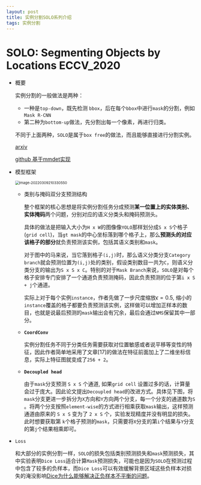```yaml
---
layout: post
title: 实例分割SOLO系列介绍
tags: 实例分割
---
```


# SOLO: Segmenting Objects by Locations ECCV_2020

- 概要

  实例分割的一般做法是两种：

  - 一种是`top-down`，既先检测 `bbox`，后在每个`bbox`中进行`mask`的分割，例如`Mask R-CNN`
  - 第二种为`bottom-up`做法，先分割出每一个像素，再进行归类。

  不同于上面两种，`SOLO`是属于`box free`的做法，而且能够直接进行分割实例。

  [arxiv](https://arxiv.org/abs/1912.04488) 

  [github 基于mmdet实现](https://github.com/MY-Swich/SOLO_my?utm_source=catalyzex.com)

- 模型框架

  <img src="D:\Document\Typora_files\Images\image-20220309210330550.png" alt="image-20220309210330550" style="zoom: 67%;" />

  - 类别与掩码双分支预测结构

    整个框架的核心思想是将实例分割任务分成预测**某一位置上的实体类别、实体掩码**两个问题，分别对应的语义分类头和掩码预测头。

    具体的做法是把输入大小为`H x W`的图像像`YOLO`那样划分成`S x S`个格子(`grid cell`)，当`gt mask`的中心坐标落到哪个格子上，那么**预测头的对应该格子的部分**就负责预测该实例，包括其语义类别和`mask`。

    对于图中的马来说，当它落到格子`(i,j)`时，那么语义分类分支`Category branch`就会预测位置为`(i,j)`处的类别，假设类别数目一共为`C`，则语义分类分支的输出为`S x S x C`。特别的对于`Mask Branch`来说，`SOLO`是对每个格子安排专门安排了一个通道负责预测掩码，因此负责预测的位于第`i x S + j`个通道。

    

    实际上对于每个实例`instance`，作者先做了一步尺度缩放$\epsilon=0.5$, 缩小的`instance`覆盖的格子都要负责预测该实例，这样做可以增加正样本的数目，也就是说最后预测的`mask`输出会有冗余，最后会通过`NMS`保留其中一部分。

  - **`CoordConv`**

    实例分割任务不同于分类任务需要获取对位置敏感或者说平移等变性的特征，因此作者简单地采用了文章[17]的做法在特征前面加上了二维坐标信息，实际上特征图就变成了`256 + 2`。

  - **`Decoupled head`**

    由于`mask`分支预测 `S x S` 个通道, 如果`grid cell` 设置过多的话，计算量会过于庞大。因此论文提出`Decoupled head`的改进方式。具体见下图，将`mask`分支更进一步拆分为`X`方向和`Y`方向两个分支，每一个分支的通道数为`S` 。将两个分支按照`element-wise`的方式进行相乘获取`mask`输出，这样预测通道由原来的 `S x S` 变为了 `2 x S` 个，实验发现精度并没有明显的损失。此时想要获取第 `k`个格子预测的`mask`，只需要将`X`分支的第`i`个结果与`Y`分支的第`j`个结果相乘即可。

- `Loss`

  和大部分的实例分割一样，`SOLO`的损失包括类别预测损失和`mask`预测损失，其中实验表明`Dice Loss`适合计算`Mask`预测损失，可能也是因为`SOLO`在预测过程中包含了较多的负样本，而`Dice Loss`可以有效缓解背景区域这些负样本对损失的淹没影响[Dice为什么能够解决正负样本不平衡的问题](https://zhuanlan.zhihu.com/p/269592183)。